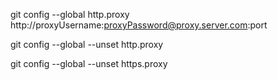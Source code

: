 git config --global http.proxy http://proxyUsername:proxyPassword@proxy.server.com:port

git config --global --unset http.proxy

git config --global --unset https.proxy